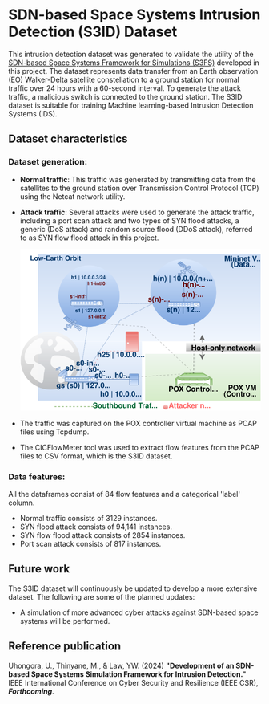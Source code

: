 # SDN-based Space Systems Intrusion Detection (S3ID) Dataset

This intrusion detection dataset was generated to validate the utility of the [SDN-based Space Systems Framework for Simulations (S3FS)](https://github.com/UniSACyber/S3FS) developed in this project. The dataset represents data transfer from an Earth observation (EO) Walker-Delta satellite constellation to a ground station for normal traffic over 24 hours with a 60-second interval. To generate the attack traffic, a malicious switch is connected to the ground station. The S3ID dataset is suitable for training Machine learning-based Intrusion Detection Systems (IDS).

## Dataset characteristics
### Dataset generation:
- **Normal traffic**: This traffic was generated by transmitting data from the satellites to the ground station over Transmission Control Protocol (TCP) using the Netcat network utility.
- **Attack traffic**: Several attacks were used to generate the attack traffic, including a port scan attack and two types of SYN flood attacks, a generic (DoS attack) and random source flood (DDoS attack), referred to as SYN flow flood attack in this project.

    <p align="center">
        <img src="graphics/eoscenario.svg" alt="EO Walker-Delta constelaltion in Mininet" width="600">
    </p>
    
- The traffic was captured on the POX controller virtual machine as PCAP files using Tcpdump.
- The CICFlowMeter tool was used to extract flow features from the PCAP files to CSV format, which is the S3ID dataset.

### Data features:
All the dataframes consist of 84 flow features and a categorical 'label' column.
- Normal traffic consists of 3129 instances.
- SYN flood attack consists of 94,141 instances.
- SYN flow flood attack consists of 2854 instances.
- Port scan attack consists of 817 instances.


## Future work
The S3ID dataset will continuously be updated to develop a more extensive dataset. The following are some of the planned updates:
- A simulation of more advanced cyber attacks against SDN-based space systems will be performed.

## Reference publication
Uhongora, U., Thinyane, M., & Law, YW. (2024) __"Development of an SDN-based Space Systems Simulation Framework for Intrusion Detection."__ IEEE International Conference on Cyber Security and Resilience (IEEE CSR), *__Forthcoming__*.

